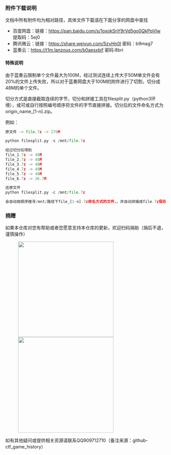 ### 附件下载说明

文档中所有附件均为相对路径，具体文件下载请在下面分享的网盘中查找

- 百度网盘：链接：https://pan.baidu.com/s/1oxokSnY9rVd5go0QkPpVIw 提取码：5ej0
- 腾讯微云：链接：https://share.weiyun.com/5zyHn0l 密码：b9mag7
- 蓝奏云：https://t1m.lanzous.com/b0aesxbif 密码:8bri

#### 特殊说明

由于蓝奏云限制单个文件最大为100M，经过测试连续上传大于50M单文件会有20%的文件上传失败，所以对于蓝奏网盘大于100M的附件进行了切割，切分成48M的单个文件。

切分方式是直接截取连续的字节，切分和拼接工具在filesplit.py（python3环境），或可或自行按照编号顺序将文件的字节直接拼接。切分后的文件命名方式为origin_name_[1-n].zip。

例如：

```python
原文件 -> file.7z -> 276M

python filesplit.py -s /mnt/file.7z

经过切分后得到
file_1.7z -> 48M
file_2.7z -> 48M
file_3.7z -> 48M
file_4.7z -> 48M
file_5.7z -> 48M
file_6.7z -> 36.7M

还原文件
python filesplit.py -c /mnt/file.7z

会自动按顺序搜寻/mnt/路径下file_[1-n].7z命名方式的文件，，并自动拼接成file.7z保存到/mnt/路径下
```

### 捐赠

如果本仓库对您有帮助或者您愿意支持本仓库的更新，欢迎扫码捐助（捐后不退，谨慎操作）

<figure class="half">
<img src="https://gitee.com/og/CDN/raw/master/blog/static/img/wechatpay.png" style="width:300px;" />
<img src="https://gitee.com/og/CDN/raw/master/blog/static/img/alipay.jpg" style="width:300px;" />
</figure>


如有其他疑问或提供相关资源请联系QQ909712710（备注来源：github-ctf_game_history）

